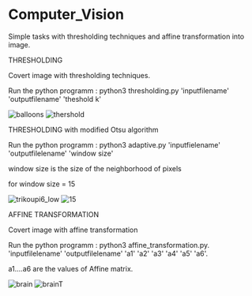 # Computer_Vision
Simple tasks with thresholding techniques and affine transformation into image.

THRESHOLDING

Covert image with thresholding techniques.

Run the python programm : python3 thresholding.py 'inputfilename' 'outputfilename' 'theshold k'
  
  
![balloons](https://user-images.githubusercontent.com/81445900/113358868-425ca780-934f-11eb-8737-e709332ecad4.png)
![thershold](https://user-images.githubusercontent.com/81445900/113362112-4213da80-9356-11eb-84b8-ddb20cb7595f.png)

THRESHOLDING with modified Otsu algorithm

Run the python programm : python3 adaptive.py 'inputfielename' 'outputfilelename' 'window
size'

window size is the size of the neighborhood of pixels

for window size = 15

![trikoupi6_low](https://user-images.githubusercontent.com/81445900/113429856-dc6d3000-93e1-11eb-856f-c48f40f24b53.png)
![15](https://user-images.githubusercontent.com/81445900/113429849-db3c0300-93e1-11eb-93f6-f7c75125c56f.png)


AFFINE TRANSFORMATION

Covert image with affine transformation

Run the python programm : python3 affine_transformation.py. 'inputfilelename' 'outputfilelename' 'a1' 'a2' 'a3' 'a4' 'a5' 'a6'.
  
a1....a6 are the values of Affine matrix.


![brain](https://user-images.githubusercontent.com/81445900/113358336-4cca7180-934e-11eb-9e57-c46f7f4d1ee7.png)
![brainT](https://user-images.githubusercontent.com/81445900/113362183-77b8c380-9356-11eb-9a32-ed366117b1fe.png)



